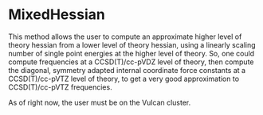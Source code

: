 # MixedHessian
This method allows the user to compute an approximate higher level of theory hessian from a lower level of theory hessian, using a linearly scaling number of single point energies
at the higher level of theory.
So, one could compute frequencies at a CCSD(T)/cc-pVDZ level of theory, then compute the diagonal, 
symmetry adapted internal coordinate force constants at a CCSD(T)/cc-pVTZ level of theory, to get a very good approximation to CCSD(T)/cc-pVTZ frequencies.

As of right now, the user must be on the Vulcan cluster.

